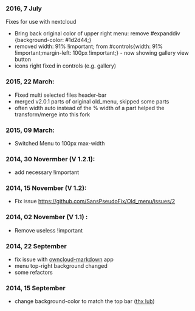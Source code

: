 ### 2016, 7 July

Fixes for use with nextcloud
* Bring back original color of upper right menu: remove #expanddiv {background-color: #1d2d44;} 
* removed width: 91% !important; from #controls{width: 91% !important;margin-left: 100px !important;} - now showing gallery view button
* icons right fixed in controls (e.g. gallery)

### 2015, 22 March:

* Fixed multi selected files header-bar
* merged v2.0.1 parts of original old_menu, skipped some parts
* often width auto instead of the % width of a part helped the transform/merge into this fork

### 2015, 09 March:

* Switched Menu to 100px max-width

### 2014, 30 Novermber (V 1.2.1):

* add necessary !important

### 2014, 15 November (V 1.2):

* Fix issue https://github.com/SansPseudoFix/Old_menu/issues/2

### 2014, 02 November (V 1.1) :

* Remove useless !important

### 2014, 22 September

* fix issue with [owncloud-markdown](https://github.com/icewind1991/owncloud-markdown) app
* menu top-right background changed
* some refactors

### 2014, 15 September 

* change background-color to match the top bar ([thx lub](https://github.com/SansPseudoFix/Old_menu/pull/1))

